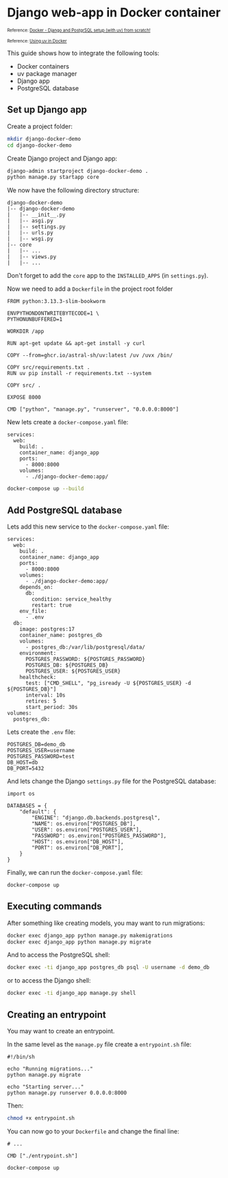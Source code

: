 # Django web-app in Docker container

<sub><sup>Reference: [Docker - Django and PostgrSQL setup (with uv) from scratch!](https://www.youtube.com/watch?v=37aNpE-9dD4)</sub></sup>

<sub><sup>Reference: [Using uv in Docker](https://docs.astral.sh/uv/guides/integration/docker/)</sub></sup>

This guide shows how to integrate the following tools:

- Docker containers
- uv package manager
- Django app
- PostgreSQL database


## Set up Django app

Create a project folder:

```bash
mkdir django-docker-demo
cd django-docker-demo
```

Create Django project and Django app:

```bash
django-admin startproject django-docker-demo .
python manage.py startapp core
```

We now have the following directory structure:

```
django-docker-demo
|-- django-docker-demo
|   |-- __init__.py
|   |-- asgi.py
|   |-- settings.py
|   |-- urls.py
|   |-- wsgi.py
|-- core
|   |-- ...
|   |-- views.py
|   |-- ...
```

Don't forget to add the `core` app to the `INSTALLED_APPS` (in `settings.py`).

Now we need to add a `Dockerfile` in the project root folder

```
FROM python:3.13.3-slim-bookworm

ENVPYTHONDONTWRITEBYTECODE=1 \
PYTHONUNBUFFERED=1

WORKDIR /app

RUN apt-get update && apt-get install -y curl

COPY --from=ghcr.io/astral-sh/uv:latest /uv /uvx /bin/ 

COPY src/requirements.txt .
RUN uv pip install -r requirements.txt --system

COPY src/ .

EXPOSE 8000

CMD ["python", "manage.py", "runserver", "0.0.0.0:8000"]
```

New lets create a `docker-compose.yaml` file:

```
services:
  web:
    build: .
    container_name: django_app
    ports:
      - 8000:8000
    volumes:
      - ./django-docker-demo:app/
```

```bash
docker-compose up --build
```

## Add PostgreSQL database

Lets add this new service to the `docker-compose.yaml` file:

```
services:
  web:
    build: .
    container_name: django_app
    ports:
      - 8000:8000
    volumes:
      - ./django-docker-demo:app/
    depends_on:
      db:
        condition: service_healthy
        restart: true
    env_file:
      - .env
  db:
    image: postgres:17
    container_name: postgres_db
    volumes:
      - postgres_db:/var/lib/postgresql/data/
    environment:
      POSTGRES_PASSWORD: ${POSTGRES_PASSWORD}
      POSTGRES_DB: ${POSTGRES_DB}
      POSTGRES_USER: ${POSTGRES_USER}
    healthcheck:
      test: ["CMD_SHELL", "pg_isready -U ${POSTGRES_USER} -d ${POSTGRES_DB}"]
      interval: 10s
      retires: 5
      start_period: 30s
volumes:
  postgres_db:
```

Lets create the `.env` file:

```
POSTGRES_DB=demo_db
POSTGRES_USER=username
POSTGRES_PASSWORD=test
DB_HOST=db
DB_PORT=5432
```

And lets change the Django `settings.py` file for the PostgreSQL database:

```
import os

DATABASES = {
    "default": {
        "ENGINE": "django.db.backends.postgresql",
        "NAME": os.environ["POSTGRES_DB"],
        "USER": os.environ["POSTGRES_USER"],
        "PASSWORD": os.environ["POSTGRES_PASSWORD"],
        "HOST": os.environ["DB_HOST"],
        "PORT": os.environ["DB_PORT"],
    }
}
```

Finally, we can run the `docker-compose.yaml` file:

```bash
docker-compose up
```

## Executing commands

After something like creating models, you may want to run migrations:

```bash
docker exec django_app python manage.py makemigrations
docker exec django_app python manage.py migrate
```

And to access the PostgreSQL shell:

```bash
docker exec -ti django_app postgres_db psql -U username -d demo_db
```

or to access the Django shell:

```bash
docker exec -ti django_app manage.py shell
```


## Creating an entrypoint

You may want to create an entrypoint.

In the same level as the `manage.py` file create a `entrypoint.sh` file:

```
#!/bin/sh

echo "Running migrations..."
python manage.py migrate

echo "Starting server..."
python manage.py runserver 0.0.0.0:8000
```

Then:

```bash
chmod +x entrypoint.sh
```

You can now go to your `Dockerfile` and change the final line:

```
# ...

CMD ["./entrypoint.sh"]
```

```bash
docker-compose up
```